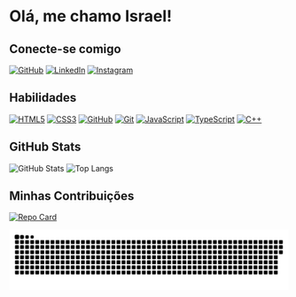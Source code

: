 # Olá, me chamo Israel!

## Conecte-se comigo
[![GitHub](https://img.shields.io/badge/GitHub-000?style=for-the-badge&logo=github&logoColor=FFF)](https://github.com/IsraelOliveir4)
[![LinkedIn](https://img.shields.io/badge/LinkedIn-000?style=for-the-badge&logo=linkedin&logoColor=0E76A8)](https://www.linkedin.com/in/israel-oliveira-1819a9247/)
[![Instagram](https://img.shields.io/badge/Instagram-000?style=for-the-badge&logo=instagram)](https://www.instagram.com/israeloliveir4_/)

## Habilidades
[![HTML5](https://img.shields.io/badge/HTML5-000?style=for-the-badge&logo=html5)](https://docs.github.com/)
[![CSS3](https://img.shields.io/badge/CSS3-000?style=for-the-badge&logo=css3&logoColor=264CE4)](https://git-scm.com/doc) 
[![GitHub](https://img.shields.io/badge/GitHub-000?style=for-the-badge&logo=github)](https://docs.github.com/)
[![Git](https://img.shields.io/badge/Git-000?style=for-the-badge&logo=git)](https://git-scm.com/doc) 
[![JavaScript](https://img.shields.io/badge/JavaScript-000?style=for-the-badge&logo=javascript)](https://docs.github.com/)
[![TypeScript](https://img.shields.io/badge/TypeScript-000?style=for-the-badge&logo=typescript)](https://docs.github.com/)
[![C++](https://img.shields.io/badge/C%2B%2B-000?style=for-the-badge&logo=c%2B%2B&logoColor=00599C)](https://git-scm.com/doc) 

## GitHub Stats
![GitHub Stats](https://github-readme-stats.vercel.app/api?username=israeloliveir4&theme=transparent&bg_color=000&border_color=fff&show_icons=true&icon_color=30A3DC&title_color=E94D5F&text_color=fff&hide_title=true&hide=stars)
![Top Langs](https://github-readme-stats-git-masterrstaa-rickstaa.vercel.app/api/top-langs/?username=israeloliveir4&layout=compact&bg_color=000&border_color=30A3DC&title_color=E94D5F&text_color=FFF)

## Minhas Contribuições
[![Repo Card](https://github-readme-stats.vercel.app/api/pin/?username=israeloliveir4&repo=dio-lab-open-source&bg_color=000&border_color=fff&show_icons=true&icon_color=30A3DC&title_color=E94D5F&text_color=fff)](https://github.com/IsraelOliveir4/dio-lab-open-source)

![Snake animation](https://github.com/IsraelOliveir4/IsraelOliveir4/blob/main/.github/github-snake-dark.svg)
